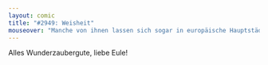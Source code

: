 ```yaml
---
layout: comic
title: "#2949: Weisheit"
mouseover: "Manche von ihnen lassen sich sogar in europäische Hauptstädte tragen."
---
```


Alles Wunderzaubergute, liebe Eule!
